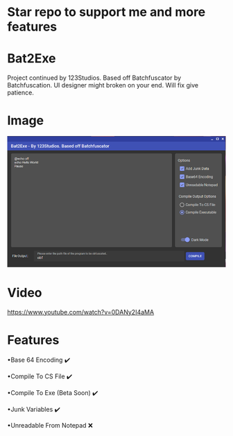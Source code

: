 # Star repo to support me and more features
# Bat2Exe
Project continued by 123Studios. Based off Batchfuscator by Batchfuscation. UI designer might broken on your end. Will fix give patience.

# Image
![alt text](https://github.com/123Studios/bat2exe/blob/main/main.png?raw=true)
# Video
https://www.youtube.com/watch?v=0DANy2I4aMA
# Features
<p>•Base 64 Encoding ✔️</p>
<p>•Compile To CS File ✔️</p>
<p>•Compile To Exe (Beta Soon) ✔️</p>
<p>•Junk Variables ✔️</p>
<p>•Unreadable From Notepad ❌</p>
